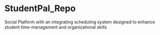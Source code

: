 # StudentPal_Repo
Social Platform with an integrating scheduling system designed to enhance student time-management and organizational skills
